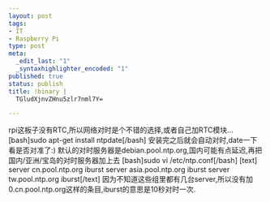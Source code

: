 ```yaml
--- 
layout: post
tags: 
- IT
- Raspberry Pi
type: post
meta: 
  _edit_last: "1"
  _syntaxhighlighter_encoded: "1"
published: true
status: publish
title: !binary |
  TGludXjnvZHnu5zlr7nml7Y=

---
```

rpi这板子没有RTC,所以网络对时是个不错的选择,或者自己加RTC模块...
[bash]sudo apt-get install ntpdate[/bash]
安装完之后就会自动对时,date一下看是否对准了:)
默认的对时服务器是debian.pool.ntp.org,国内可能有点延迟,再把国内/亚洲/宝岛的对时服务器加上去
[bash]sudo vi /etc/ntp.conf[/bash]
[text]
server cn.pool.ntp.org   iburst
server asia.pool.ntp.org iburst
server tw.pool.ntp.org   iburst[/text]
因为不知道这些组里都有几台server,所以没有加0.cn.pool.ntp.org这样的条目,iburst的意思是10秒对时一次.
